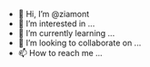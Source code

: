 - 👋 Hi, I’m @ziamont
- 👀 I’m interested in ...
- 🌱 I’m currently learning ...
- 💞️ I’m looking to collaborate on ...
- 📫 How to reach me ...

<!---
ziamont/ziamont is a ✨ special ✨ repository because its `README.md` (this file) appears on your GitHub profile.
You can click the Preview link to take a look at your changes.
--->
